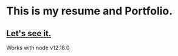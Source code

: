 # This is my resume and Portfolio.

## [Let's see it.](https://www.developpeur-react-nord.com/)

Works with node v12.18.0